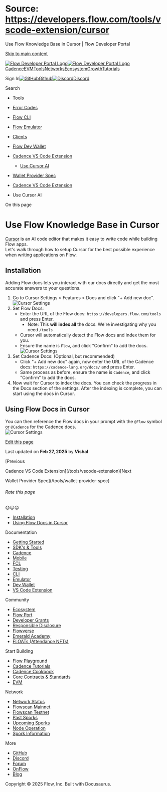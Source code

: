 # Source: https://developers.flow.com/tools/vscode-extension/cursor

Use Flow Knowledge Base in Cursor | Flow Developer Portal



[Skip to main content](#__docusaurus_skipToContent_fallback)

[![Flow Developer Portal Logo](/img/flow-docs-logo-dark.png)![Flow Developer Portal Logo](/img/flow-docs-logo-light.png)](/)[Cadence](/build/flow)[EVM](/evm/about)[Tools](/tools/flow-cli)[Networks](/networks/flow-networks)[Ecosystem](/ecosystem)[Growth](/growth)[Tutorials](/tutorials)

Sign In[![GitHub]()Github](https://github.com/onflow)[![Discord]()Discord](https://discord.gg/flow)

Search

* [Tools](/tools)
* [Error Codes](/tools/error-codes)
* [Flow CLI](/tools/flow-cli)
* [Flow Emulator](/tools/emulator)
* [Clients](/tools/clients)
* [Flow Dev Wallet](/tools/flow-dev-wallet)
* [Cadence VS Code Extension](/tools/vscode-extension)

  + [Use Cursor AI](/tools/vscode-extension/cursor)
* [Wallet Provider Spec](/tools/wallet-provider-spec)

* [Cadence VS Code Extension](/tools/vscode-extension)
* Use Cursor AI

On this page

# Use Flow Knowledge Base in Cursor

[Cursor](https://www.cursor.com/) is an AI code editor that makes it easy to write code while building Flow apps.  
Let's walk through how to setup Cursor for the best possible experience when writing applications on Flow.

## Installation[​](#installation "Direct link to Installation")

Adding Flow docs lets you interact with our docs directly and get the most accurate answers to your questions.

1. Go to Cursor Settings > Features > Docs and click "+ Add new doc".
   ![Cursor Settings](/assets/images/use-cursor-1-4c5b9bc11a4106f1ca259b60faa6e871.png)
2. Set Flow Docs:
   * Enter the URL of the Flow docs: `https://developers.flow.com/tools` and press Enter.
     + Note: This **will index all** the docs. We're investigating why you need `/tools`
   * Cursor will automatically detect the Flow docs and index them for you.
   * Ensure the name is `Flow`, and click "Confirm" to add the docs.
     ![Cursor Settings](/assets/images/use-cursor-2-40225d578bab288f66abe1221315b89d.png)
3. Set Cadence Docs: (Optional, but recommended)
   * Click "+ Add new doc" again, now enter the URL of the Cadence docs: `https://cadence-lang.org/docs/` and press Enter.
   * Same process as before, ensure the name is `Cadence`, and click "Confirm" to add the docs.
4. Now wait for Cursor to index the docs. You can check the progress in the Docs section of the settings. After the indexing is complete, you can start using the docs in Cursor.

## Using Flow Docs in Cursor[​](#using-flow-docs-in-cursor "Direct link to Using Flow Docs in Cursor")

You can then reference the Flow docs in your prompt with the `@Flow` symbol or `@Cadence` for the Cadence docs.  
![Cursor Settings](/assets/images/use-cursor-3-ee338cc36953ea4ae1fe236ba9c1a9a5.png)

[Edit this page](https://github.com/onflow/docs/tree/main/docs/tools/vscode-extension/cursor/index.md)

Last updated on **Feb 27, 2025** by **Vishal**

[Previous

Cadence VS Code Extension](/tools/vscode-extension)[Next

Wallet Provider Spec](/tools/wallet-provider-spec)

###### Rate this page

😞😐😊

* [Installation](#installation)
* [Using Flow Docs in Cursor](#using-flow-docs-in-cursor)

Documentation

* [Getting Started](/build/getting-started/contract-interaction)
* [SDK's & Tools](/tools)
* [Cadence](https://cadence-lang.org/docs/)
* [Mobile](/build/guides/mobile/overview)
* [FCL](/tools/clients/fcl-js)
* [Testing](/build/smart-contracts/testing)
* [CLI](/tools/flow-cli)
* [Emulator](/tools/emulator)
* [Dev Wallet](https://github.com/onflow/fcl-dev-wallet)
* [VS Code Extension](/tools/vscode-extension)

Community

* [Ecosystem](/ecosystem)
* [Flow Port](https://port.onflow.org/)
* [Developer Grants](https://github.com/onflow/developer-grants)
* [Responsible Disclosure](https://flow.com/flow-responsible-disclosure)
* [Flowverse](https://www.flowverse.co/)
* [Emerald Academy](https://academy.ecdao.org/)
* [FLOATs (Attendance NFTs)](https://floats.city/)

Start Building

* [Flow Playground](https://play.flow.com/)
* [Cadence Tutorials](https://cadence-lang.org/docs/tutorial/first-steps)
* [Cadence Cookbook](https://open-cadence.onflow.org)
* [Core Contracts & Standards](/build/core-contracts)
* [EVM](/evm/about)

Network

* [Network Status](https://status.onflow.org/)
* [Flowscan Mainnet](https://flowdscan.io/)
* [Flowscan Testnet](https://testnet.flowscan.io/)
* [Past Sporks](/networks/node-ops/node-operation/past-sporks)
* [Upcoming Sporks](/networks/node-ops/node-operation/upcoming-sporks)
* [Node Operation](/networks/node-ops)
* [Spork Information](/networks/node-ops/node-operation/spork)

More

* [GitHub](https://github.com/onflow)
* [Discord](https://discord.gg/flow)
* [Forum](https://forum.onflow.org/)
* [OnFlow](https://onflow.org/)
* [Blog](https://flow.com/blog)

Copyright © 2025 Flow, Inc. Built with Docusaurus.